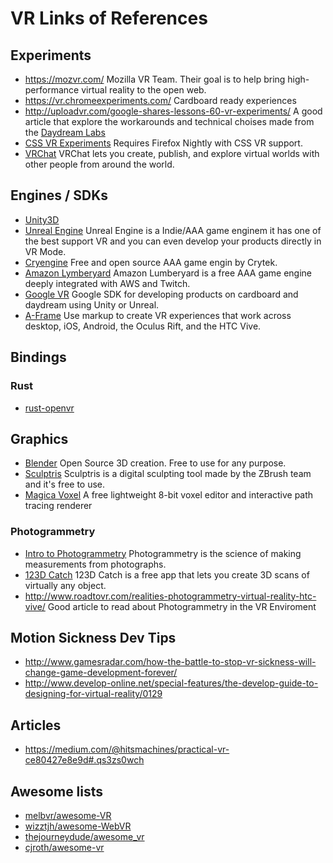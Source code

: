 # VR Links of References

## Experiments
- https://mozvr.com/ Mozilla VR Team. Their goal is to help bring high-performance virtual reality to the open web.
- https://vr.chromeexperiments.com/ Cardboard ready experiences
- http://uploadvr.com/google-shares-lessons-60-vr-experiments/ A good article that explore the workarounds and technical choises made from the [Daydream Labs](https://vr.google.com/daydream/)
- [CSS VR Experiments](https://mozvr.com/cssvr-experiments/) Requires Firefox Nightly with CSS VR support.
- [VRChat](http://www.vrchat.net/) VRChat lets you create, publish, and explore virtual worlds with other people from around the world.

## Engines / SDKs
- [Unity3D](https://unity3d.com/)
- [Unreal Engine](https://www.unrealengine.com/) Unreal Engine is a Indie/AAA game enginem it has one of the best support VR and you can even develop your products directly in VR Mode.
- [Cryengine](https://www.cryengine.com/get-cryengine) Free and open source AAA game engin by Crytek.
- [Amazon Lymberyard](https://aws.amazon.com/it/lumberyard/) Amazon Lumberyard is a free AAA game engine deeply integrated with AWS and Twitch.
- [Google VR](https://developers.google.com/vr/) Google SDK for developing products on cardboard and daydream using Unity or Unreal.
- [A-Frame](https://aframe.io/) Use markup to create VR experiences that work across desktop, iOS, Android, the Oculus Rift, and the HTC Vive.

## Bindings
### Rust
- [rust-openvr](https://github.com/rust-openvr/rust-openvr)

## Graphics
- [Blender](https://www.blender.org/) Open Source 3D creation. Free to use for any purpose.
- [Sculptris](http://pixologic.com/sculptris/) Sculptris is a digital sculpting tool made by the ZBrush team and it's free to use.
- [Magica Voxel](https://voxel.codeplex.com/) A free lightweight 8-bit voxel editor and interactive path tracing renderer  

### Photogrammetry
- [Intro to Photogrammetry](http://www.photogrammetry.com/) Photogrammetry is the science of making measurements from photographs.
- [123D Catch](http://www.123dapp.com/catch) 123D Catch is a free app that lets you create 3D scans of virtually any object.
- http://www.roadtovr.com/realities-photogrammetry-virtual-reality-htc-vive/ Good article to read about Photogrammetry in the VR Enviroment

## Motion Sickness Dev Tips
- http://www.gamesradar.com/how-the-battle-to-stop-vr-sickness-will-change-game-development-forever/
- http://www.develop-online.net/special-features/the-develop-guide-to-designing-for-virtual-reality/0129

## Articles
- https://medium.com/@hitsmachines/practical-vr-ce80427e8e9d#.qs3zs0wch

## Awesome lists
- [melbvr/awesome-VR](https://github.com/melbvr/awesome-VR)
- [wizztjh/awesome-WebVR](https://github.com/wizztjh/awesome-WebVR)
- [thejourneydude/awesome_vr](https://github.com/thejourneydude/awesome_vr)
- [cjroth/awesome-vr](https://github.com/cjroth/awesome-vr)
